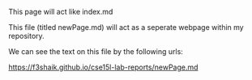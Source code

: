 This page will act like index.md

This file (titled newPage.md) will act as a seperate webpage within my repository.

We can see the text on this file by the following urls:

https://f3shaik.github.io/cse15l-lab-reports/newPage.md
